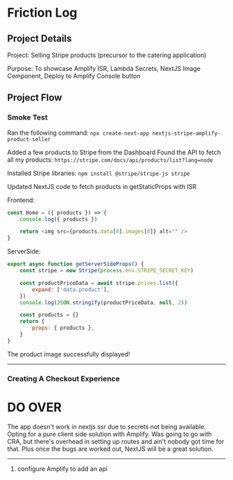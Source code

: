 # Friction Log

## Project Details

Project: Selling Stripe products (precursor to the catering application)

Purpose: To showcase Amplify ISR, Lambda Secrets, NextJS Image Component, Deploy to Amplify Console button

## Project Flow

### Smoke Test

Ran the following command:
`npx create-next-app nextjs-stripe-amplify-product-seller`

Added a few products to Stripe from the Dashboard
Found the API to fetch all my products:
`https://stripe.com/docs/api/products/list?lang=node`

Installed Stripe libraries:
`npm install @stripe/stripe-js stripe`

Updated NextJS code to fetch products in getStaticProps with ISR

Frontend:

```js
const Home = ({ products }) => {
	console.log({ products })

	return <img src={products.data[0].images[0]} alt="" />
}
```

ServerSide:

```js
export async function getServerSideProps() {
	const stripe = new Stripe(process.env.STRIPE_SECRET_KEY)

	const productPriceData = await stripe.prices.list({
		expand: ['data.product'],
	})
	console.log(JSON.stringify(productPriceData, null, 2))

	const products = {}
	return {
		props: { products },
	}
}
```

The product image successfully displayed!

---

### Creating A Checkout Experience

# DO OVER

The app doesn't work in nextjs ssr due to secrets not being available. Opting for a pure client side solution with Amplify. Was going to go with CRA, but there's overhead in setting up routes and ain't nobody got time for that. Plus once the bugs are worked out, NextJS will be a great solution.

---

1. configure Amplify to add an api
